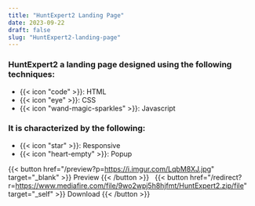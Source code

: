 ```yaml
---
title: "HuntExpert2 Landing Page"
date: 2023-09-22
draft: false
slug: "HuntExpert2-landing-page"
---
```

### __HuntExpert2__ a __landing page__ designed using the following techniques:
- {{< icon "code" >}}: HTML
- {{< icon "eye" >}}: CSS
- {{< icon "wand-magic-sparkles" >}}: Javascript  

### It is characterized by the following:
- {{< icon "star" >}}: Responsive
- {{< icon "heart-empty" >}}:  Popup

<!--adsense-->

{{< button href="/preview?p=https://i.imgur.com/LqbM8XJ.jpg" target="_blank" >}}
Preview
{{< /button >}} &nbsp; {{< button href="/redirect?r=https://www.mediafire.com/file/9wo2wpj5h8hjfmt/HuntExpert2.zip/file" target="_self" >}}
Download
{{< /button >}}